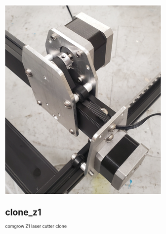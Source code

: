 ![alt text](https://github.com/keithlegg/clone_z1/blob/main/pics/gantry.jpg) 

# clone_z1
comgrow Z1 laser cutter clone
